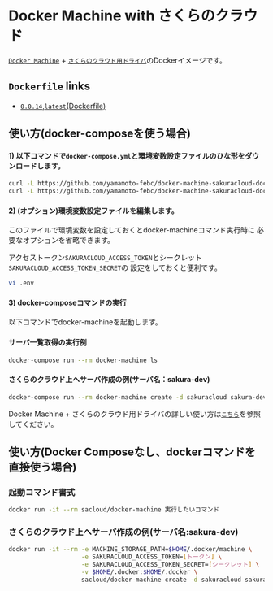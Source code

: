 
# Docker Machine with さくらのクラウド

[`Docker Machine`](https://github.com/docker/machine) + [`さくらのクラウド用ドライバ`](https://github.com/yamamoto-febc/docker-machine-sakuracloud)のDockerイメージです。


## `Dockerfile` links

- [`0.0.14`,`latest`(Dockerfile)](https://github.com/yamamoto-febc/docker-machine-sakuracloud-docker/tree/master/0.0.14/)


## 使い方(docker-composeを使う場合)

#### 1) 以下コマンドで`docker-compose.yml`と環境変数設定ファイルのひな形をダウンロードします。

```bash
curl -L https://github.com/yamamoto-febc/docker-machine-sakuracloud-docker/raw/master/docker-compose.yml > docker-compose.yml
curl -L https://github.com/yamamoto-febc/docker-machine-sakuracloud-docker/raw/master/env-sample > .env
```

#### 2) (**オプション**)環境変数設定ファイルを編集します。

このファイルで環境変数を設定しておくとdocker-machineコマンド実行時に
必要なオプションを省略できます。

アクセストークン`SAKURACLOUD_ACCESS_TOKEN`とシークレット`SAKURACLOUD_ACCESS_TOKEN_SECRET`の
設定をしておくと便利です。

```bash
vi .env
```

#### 3) docker-composeコマンドの実行

以下コマンドでdocker-machineを起動します。

#### サーバ一覧取得の実行例
```bash
docker-compose run --rm docker-machine ls
```

#### さくらのクラウド上へサーバ作成の例(サーバ名：sakura-dev)
```bash
docker-compose run --rm docker-machine create -d sakuracloud sakura-dev
```


Docker Machine + さくらのクラウド用ドライバの詳しい使い方は[`こちら`](https://github.com/yamamoto-febc/docker-machine-sakuracloud)を参照してください。

## 使い方(Docker Composeなし、dockerコマンドを直接使う場合)


### 起動コマンド書式

```bash
docker run -it --rm sacloud/docker-machine 実行したいコマンド
```

### さくらのクラウド上へサーバ作成の例(サーバ名:sakura-dev)
```bash
docker run -it --rm -e MACHINE_STORAGE_PATH=$HOME/.docker/machine \
                    -e SAKURACLOUD_ACCESS_TOKEN=[トークン] \
                    -e SAKURACLOUD_ACCESS_TOKEN_SECRET=[シークレット] \
                    -v $HOME/.docker:$HOME/.docker \
                    sacloud/docker-machine create -d sakuracloud sakura-dev
```

